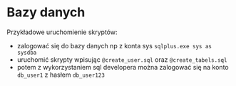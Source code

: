 # Bazy danych 

Przykładowe uruchomienie skryptów:

* zalogować się do bazy danych np z konta sys `sqlplus.exe sys as sysdba`
* uruchomić skrypty wpisując `@create_user.sql` oraz `@create_tabels.sql`
* potem z wykorzystaniem sql developera można zalogować się na konto `db_user1` z hasłem `db_user123`

